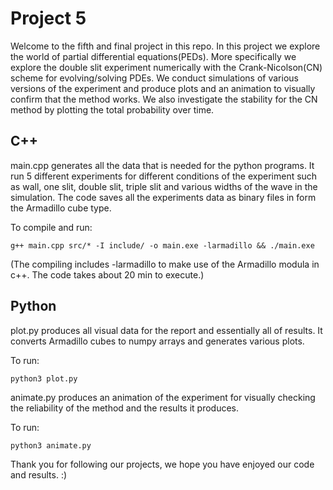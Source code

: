 # Project 5
Welcome to the fifth and final project in this repo. In this project we explore the world of partial differential equations(PEDs). More specifically we explore the double slit experiment numerically with the Crank-Nicolson(CN) scheme for evolving/solving PDEs. We conduct simulations of various versions of the experiment and produce plots and an animation to visually confirm that the method works. We also investigate the stability for the CN method by plotting the total probability over time. 

## C++
main.cpp generates all the data that is needed for the python programs. It run 5 different experiments for different conditions of the experiment such as wall, one slit, double slit, triple slit and various widths of the wave in the simulation. The code saves all the experiments data as binary files in form the Armadillo cube type.

To compile and run:
```
g++ main.cpp src/* -I include/ -o main.exe -larmadillo && ./main.exe
```
(The compiling includes -larmadillo to make use of the Armadillo modula in c++. The code takes about 20 min to execute.)

## Python
plot.py produces all visual data for the report and essentially all of results. It converts Armadillo cubes to numpy arrays and generates various plots. 

To run:
```
python3 plot.py
``` 

animate.py produces an animation of the experiment for visually checking the reliability of the method and the results it produces.

To run:
```
python3 animate.py
```

Thank you for following our projects, we hope you have enjoyed our code and results. :)